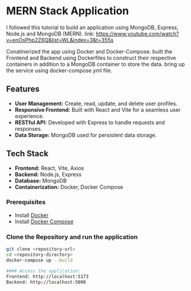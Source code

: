 # MERN Stack Application
I followed this tutorial to build an application using MongoDB, Express, Node.js and MongoDB (MERN).
link: https://www.youtube.com/watch?v=enOsPhp2Z6Q&list=WL&index=3&t=355s

Conatinerized the app using Docker and Docker-Compose.
built the Frontend and Backend using Dockerfiles to construct their respective containers in addition to a MongoDB container to store the data.
bring up the service using docker-compose.yml file.

## Features
- **User Management:** Create, read, update, and delete user profiles.
- **Responsive Frontend:** Built with React and Vite for a seamless user experience.
- **RESTful API:** Developed with Express to handle requests and responses.
- **Data Storage:** MongoDB used for persistent data storage.

## Tech Stack
- **Frontend:** React, Vite, Axios
- **Backend:** Node.js, Express
- **Database:** MongoDB
- **Containerization:** Docker, Docker Compose

### Prerequisites
- Install [Docker](https://docs.docker.com/get-docker/)
- Install [Docker Compose](https://docs.docker.com/compose/install/)

### Clone the Repository and run the application
```bash
git clone <repository-url>
cd <repository-directory>
docker-compose up --build

#### Access the application:
Frontend: http://localhost:5173
Backend: http://localhost:5000
